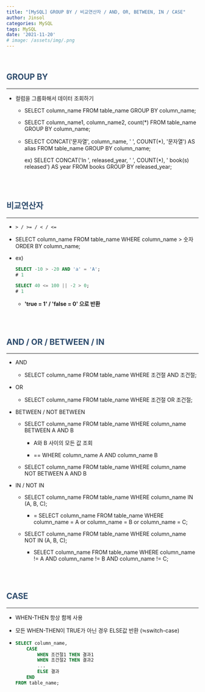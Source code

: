 ```yaml
---
title: "[MySQL] GROUP BY / 비교연산자 / AND, OR, BETWEEN, IN / CASE"
author: Jinsol
categories: MySQL
tags: MySQL
date: '2021-11-20'
# image: /assets/img/.png
---
```


<br>

## <span style="color:#2E4C6D">GROUP BY</span>
<hr>

- 컬럼을 그룹화해서 데이터 조회하기

    - SELECT column_name FROM table_name GROUP BY column_name;

    - SELECT column_name1, column_name2, count(*) FROM table_name GROUP BY column_name;

    - SELECT CONCAT('문자열', column_name, ' ', COUNT(*), '문자열') AS alias FROM table_name GROUP BY column_name;

        ex) SELECT CONCAT('In ', released_year, ' ', COUNT(*), ' book(s) released') AS year FROM books GROUP BY released_year;

<br>
<br>

## <span style="color:#2E4C6D">비교연산자</span>
<hr>

- `> / >= / < / <=`

- SELECT column_name FROM table_name WHERE column_name > 숫자 ORDER BY column_name;

- ex)

    ```sql
    SELECT -10 > -20 AND 'a' = 'A';
    # 1

    SELECT 40 <= 100 || -2 > 0;
    # 1
    ```

    - **'true = 1' / 'false = 0' 으로 반환**

<br>
<br>

## <span style="color:#2E4C6D">AND / OR / BETWEEN / IN</span>
<hr>

- AND

    -  SELECT column_name FROM table_name WHERE 조건절 AND 조건절;

- OR

    -  SELECT column_name FROM table_name WHERE 조건절 OR 조건절;
    
- BETWEEN / NOT BETWEEN

    - SELECT column_name FROM table_name WHERE column_name BETWEEN A AND B

        - A와 B 사이의 모든 값 조회

        - == WHERE column_name A AND column_name B
    
    - SELECT column_name FROM table_name WHERE column_name NOT BETWEEN A AND B

- IN / NOT IN

    - SELECT column_name FROM table_name WHERE column_name IN (A, B, C);

        - = SELECT column_name FROM table_name WHERE column_name = A or column_name = B or column_name = C;

    - SELECT column_name FROM table_name WHERE column_name NOT IN (A, B, C);
    
        - SELECT column_name FROM table_name WHERE column_name != A AND column_name != B AND column_name != C;

<br>
<br>

## <span style="color:#2E4C6D">CASE</span>
<hr>

- WHEN-THEN 항상 함께 사용

- 모든 WHEN-THEN이 TRUE가 아닌 경우 ELSE값 반환 (≒switch-case)

-   ```sql
    SELECT column_name,
        CASE 
            WHEN 조건절1 THEN 결과1
            WHEN 조건절2 THEN 결과2
            ...
            ELSE 결과
        END
    FROM table_name;
    ```